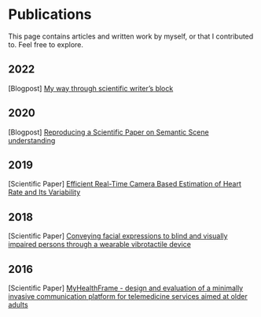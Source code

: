 # Publications

This page contains articles and written work by myself, or that I contributed to. Feel free to explore.

## 2022

[Blogpost]
[My way through scientific writer’s block](https://medium.com/@mbittner.work/my-way-through-scientific-writers-block-8c72f98cce62)

## 2020

[Blogpost]
[Reproducing a Scientific Paper on Semantic Scene understanding](https://medium.com/@mbittner.work/reproducing-a-scientific-paper-on-semantic-scene-understanding-b2c414f06ea7#3b65-1cd312ffe8ee)

## 2019
[Scientific Paper]
[Efficient Real-Time Camera Based Estimation of Heart Rate and Its Variability ](https://arxiv.org/abs/1909.01206)

## 2018
[Scientific Paper]
[Conveying facial expressions to blind and visually impaired persons through a wearable vibrotactile device](https://journals.plos.org/plosone/article?id=10.1371/journal.pone.0194737)

## 2016
[Scientific Paper]
[MyHealthFrame - design and evaluation of a minimally invasive communication platform for telemedicine services aimed at older adults](https://research.utwente.nl/en/publications/myhealthframe-design-and-evaluation-of-a-minimally-invasive-commu)
